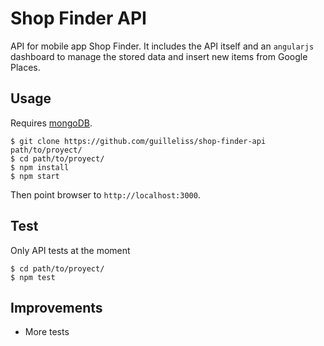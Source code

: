 Shop Finder API
==============

API for mobile app Shop Finder. It includes the API itself and an `angularjs` dashboard to manage the stored data and insert new items from Google Places.

## Usage

Requires [mongoDB](https://www.mongodb.org/).

	$ git clone https://github.com/guilleliss/shop-finder-api path/to/proyect/
	$ cd path/to/proyect/
	$ npm install
	$ npm start

Then point browser to `http://localhost:3000`.

## Test

Only API tests at the moment

	$ cd path/to/proyect/
	$ npm test

## Improvements

* More tests